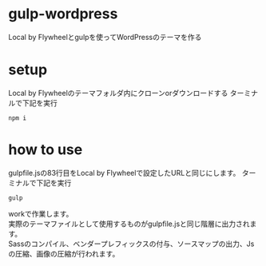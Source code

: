 # gulp-wordpress
Local by Flywheelとgulpを使ってWordPressのテーマを作る

# setup
Local by Flywheelのテーマフォルダ内にクローンorダウンロードする
ターミナルで下記を実行
```
npm i
```

# how to use
gulpfile.jsの83行目をLocal by Flywheelで設定したURLと同じにします。
ターミナルで下記を実行
```
gulp
```
workで作業します。<br>
実際のテーマファイルとして使用するものがgulpfile.jsと同じ階層に出力されます。<br>
Sassのコンパイル、ベンダープレフィックスの付与、ソースマップの出力、Jsの圧縮、画像の圧縮が行われます。

